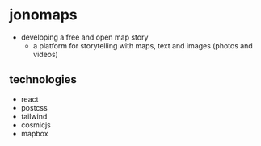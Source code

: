 # jonomaps

* developing a free and open map story
  * a platform for storytelling with maps, text and images (photos and videos)

## technologies

* react
* postcss
* tailwind
* cosmicjs
* mapbox